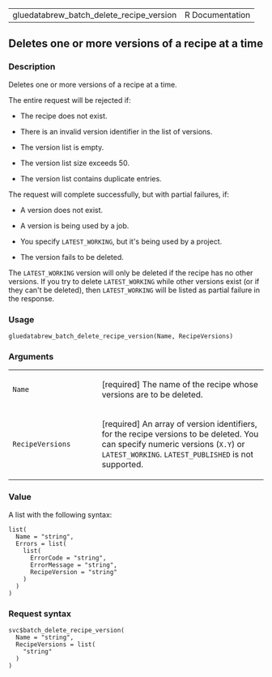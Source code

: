 <table style="width: 100%;">
<tbody>
<tr class="odd">
<td>gluedatabrew_batch_delete_recipe_version</td>
<td style="text-align: right;">R Documentation</td>
</tr>
</tbody>
</table>

## Deletes one or more versions of a recipe at a time

### Description

Deletes one or more versions of a recipe at a time.

The entire request will be rejected if:

-   The recipe does not exist.

-   There is an invalid version identifier in the list of versions.

-   The version list is empty.

-   The version list size exceeds 50.

-   The version list contains duplicate entries.

The request will complete successfully, but with partial failures, if:

-   A version does not exist.

-   A version is being used by a job.

-   You specify `LATEST_WORKING`, but it's being used by a project.

-   The version fails to be deleted.

The `LATEST_WORKING` version will only be deleted if the recipe has no
other versions. If you try to delete `LATEST_WORKING` while other
versions exist (or if they can't be deleted), then `LATEST_WORKING` will
be listed as partial failure in the response.

### Usage

    gluedatabrew_batch_delete_recipe_version(Name, RecipeVersions)

### Arguments

<table>
<colgroup>
<col style="width: 35%" />
<col style="width: 65%" />
</colgroup>
<tbody>
<tr class="odd">
<td><code
id="gluedatabrew_batch_delete_recipe_version_:_Name">Name</code></td>
<td><p>[required] The name of the recipe whose versions are to be
deleted.</p></td>
</tr>
<tr class="even">
<td><code
id="gluedatabrew_batch_delete_recipe_version_:_RecipeVersions">RecipeVersions</code></td>
<td><p>[required] An array of version identifiers, for the recipe
versions to be deleted. You can specify numeric versions
(<code>X.Y</code>) or <code>LATEST_WORKING</code>.
<code>LATEST_PUBLISHED</code> is not supported.</p></td>
</tr>
</tbody>
</table>

### Value

A list with the following syntax:

    list(
      Name = "string",
      Errors = list(
        list(
          ErrorCode = "string",
          ErrorMessage = "string",
          RecipeVersion = "string"
        )
      )
    )

### Request syntax

    svc$batch_delete_recipe_version(
      Name = "string",
      RecipeVersions = list(
        "string"
      )
    )

